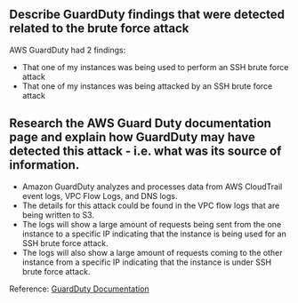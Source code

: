 ## Describe GuardDuty findings that were detected related to the brute force attack

AWS GuardDuty had 2 findings:

-   That one of my instances was being used to perform an SSH brute force attack
-   That one of my instances was being attacked by an SSH brute force attack

## Research the AWS Guard Duty documentation page and explain how GuardDuty may have detected this attack - i.e. what was its source of information.

-   Amazon GuardDuty analyzes and processes data from AWS CloudTrail event logs, VPC Flow Logs, and DNS logs.
-   The details for this attack could be found in the VPC flow logs that are being written to S3.
-   The logs will show a large amount of requests being sent from the one instance to a specific IP indicating that the instance is being used for an SSH brute force attack.
-   The logs will also show a large amount of requests coming to the other instance from a specific IP indicating that the instance is under SSH brute force attack.

Reference: [GuardDuty Documentation](https://docs.aws.amazon.com/guardduty/latest/ug/what-is-guardduty.html)
